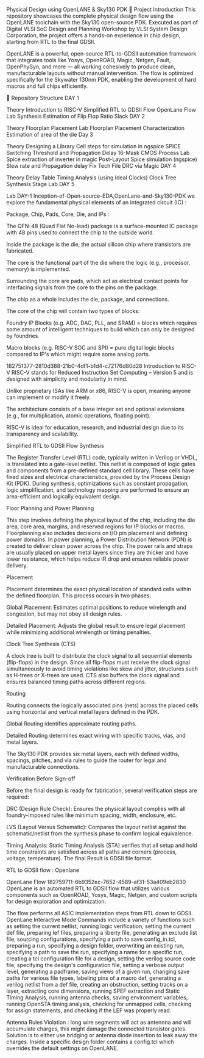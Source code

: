 Physical Design using OpenLANE & Sky130 PDK
📘 Project Introduction
This repository showcases the complete physical design flow using the OpenLANE toolchain with the Sky130 open-source PDK. Executed as part of Digital VLSI SoC Design and Planning Workshop by VLSI System Design Corporation, the project offers a hands-on experience in chip design, starting from RTL to the final GDSII.

OpenLANE is a powerful, open-source RTL-to-GDSII automation framework that integrates tools like Yosys, OpenROAD, Magic, Netgen, Fault, OpenPhySyn, and more — all working cohesively to produce clean, manufacturable layouts without manual intervention. The flow is optimized specifically for the Skywater 130nm PDK, enabling the development of hard macros and full chips efficiently.

📁 Repository Structure
DAY 1

Theory
Introduction to RISC-V
Simplified RTL to GDSII Flow
OpenLane Flow
Lab
Synthesis
Estimation of Flip Flop Ratio
Slack
DAY 2

Theory
Floorplan
Placement
Lab
Floorplan
Placement
Characterization
Estimation of area of the die
Day 3

Theory
Designing a Library Cell
steps for simulation in ngspice
SPICE Switching Threshold and Propagation Delay
16-Mask CMOS Process
Lab
Spice extraction of inverter in magic
Post-Layout Spice simulation (ngspice)
Slew rate and Propagation delay
Fix Tech File DRC via Magic
DAY 4

Theory
Delay Table
Timing Analysis (using Ideal Clocks)
Clock Tree Synthesis Stage
Lab
DAY 5

Lab
DAY-1
Inception-of-Open-source-EDA,OpenLane-and-Sky130-PDK
we explore the fundamental physical elements of an integrated circuit (IC) :

Package, Chip, Pads, Core, Die, and IPs :

The QFN-48 (Quad Flat No-lead) package is a surface-mounted IC package with 48 pins used to connect the chip to the outside world.

Inside the package is the die, the actual silicon chip where transistors are fabricated.

The core is the functional part of the die where the logic (e.g., processor, memory) is implemented.

Surrounding the core are pads, which act as electrical contact points for interfacing signals from the core to the pins on the package.

The chip as a whole includes the die, package, and connections.

The core of the chip will contain two types of blocks:

Foundry IP Blocks (e.g. ADC, DAC, PLL, and SRAM) = blocks which requires some amount of intelligent techniques to build which can only be designed by foundries.

Macro blocks (e.g. RISC-V SOC and SPI) = pure digital logic blocks compared to IP's which might require some analog parts.

182751377-2810d388-21b0-4df1-b1d4-c72176d80d28
Introduction to RISC-V
RISC-V stands for Reduced Instruction Set Computing – Version 5 and is designed with simplicity and modularity in mind.

Unlike proprietary ISAs like ARM or x86, RISC-V is open, meaning anyone can implement or modify it freely.

The architecture consists of a base integer set and optional extensions (e.g., for multiplication, atomic operations, floating point).

RISC-V is ideal for education, research, and industrial design due to its transparency and scalability.

Simplified RTL to GDSII Flow
Synthesis

The Register Transfer Level (RTL) code, typically written in Verilog or VHDL, is translated into a gate-level netlist. This netlist is composed of logic gates and components from a pre-defined standard cell library. These cells have fixed sizes and electrical characteristics, provided by the Process Design Kit (PDK). During synthesis, optimizations such as constant propagation, logic simplification, and technology mapping are performed to ensure an area-efficient and logically equivalent design.

Floor Planning and Power Planning

This step involves defining the physical layout of the chip, including the die area, core area, margins, and reserved regions for IP blocks or macros. Floorplanning also includes decisions on I/O pin placement and defining power domains. In power planning, a Power Distribution Network (PDN) is created to deliver clean power across the chip. The power rails and straps are usually placed on upper metal layers since they are thicker and have lower resistance, which helps reduce IR drop and ensures reliable power delivery.

Placement

Placement determines the exact physical location of standard cells within the defined floorplan. This process occurs in two phases:

Global Placement: Estimates optimal positions to reduce wirelength and congestion, but may not obey all design rules.

Detailed Placement: Adjusts the global result to ensure legal placement while minimizing additional wirelength or timing penalties.

Clock Tree Synthesis (CTS)

A clock tree is built to distribute the clock signal to all sequential elements (flip-flops) in the design. Since all flip-flops must receive the clock signal simultaneously to avoid timing violations like skew and jitter, structures such as H-trees or X-trees are used. CTS also buffers the clock signal and ensures balanced timing paths across different regions.

Routing

Routing connects the logically associated pins (nets) across the placed cells using horizontal and vertical metal layers defined in the PDK.

Global Routing identifies approximate routing paths.

Detailed Routing determines exact wiring with specific tracks, vias, and metal layers.

The Sky130 PDK provides six metal layers, each with defined widths, spacings, pitches, and via rules to guide the router for legal and manufacturable connections.

Verification Before Sign-off

Before the final design is ready for fabrication, several verification steps are required:

DRC (Design Rule Check): Ensures the physical layout complies with all foundry-imposed rules like minimum spacing, width, enclosure, etc.

LVS (Layout Versus Schematic): Compares the layout netlist against the schematic/netlist from the synthesis phase to confirm logical equivalence.

Timing Analysis: Static Timing Analysis (STA) verifies that all setup and hold time constraints are satisfied across all paths and corners (process, voltage, temperature). The final Result is GDSII file format.

RTL to GDSII flow : Openlane

OpenLane Flow
182759711-6b9352ec-7652-4589-af31-53a409eb2830
OpenLane is an automated RTL to GDSII flow that utilizes various components such as OpenROAD, Yosys, Magic, Netgen, and custom scripts for design exploration and optimization.

The flow performs all ASIC implementation steps from RTL down to GDSII. OpenLane Interactive Mode Commands include a variety of functions such as setting the current netlist, running logic verification, setting the current def file, preparing lef files, preparing a liberty file, generating an exclude list file, sourcing configurations, specifying a path to save config_in.tcl, preparing a run, specifying a design folder, overwriting an existing run, specifying a path to save the run, specifying a name for a specific run, creating a tcl configuration file for a design, setting the verilog source code file, specifying the design's configuration file, setting a verbose output level, generating a padframe, saving views of a given run, changing save paths for various file types, labeling pins of a macro def, generating a verilog netlist from a def file, creating an obstruction, setting tracks on a layer, extracting core dimensions, running SPEF extraction and Static Timing Analysis, running antenna checks, saving environment variables, running OpenSTA timing analysis, checking for unmapped cells, checking for assign statements, and checking if the LEF was properly read.

Antenna Rules Violation : long wire segments will act as antennna and will accumulate charges, this might damage the connected transistor gates. Solution is to either use bridging or antenna diode insertion to leak away the charges.
Inside a specific design folder contains a config.tcl which overrides the default settings on OpenLANE.
